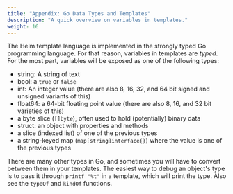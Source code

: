 ```yaml
---
title: "Appendix: Go Data Types and Templates"
description: "A quick overview on variables in templates."
weight: 16
---
```


The Helm template language is implemented in the strongly typed Go programming language. For that
reason, variables in templates are _typed_. For the most part, variables will be exposed as one of
the following types:

- string: A string of text
- bool: a `true` or `false`
- int: An integer value (there are also 8, 16, 32, and 64 bit signed and unsigned variants of this)
- float64: a 64-bit floating point value (there are also 8, 16, and 32 bit varieties of this)
- a byte slice (`[]byte`), often used to hold (potentially) binary data
- struct: an object with properties and methods
- a slice (indexed list) of one of the previous types
- a string-keyed map (`map[string]interface{}`) where the value is one of the previous types

There are many other types in Go, and sometimes you will have to convert between them in your
templates. The easiest way to debug an object's type is to pass it through `printf "%t"` in a
template, which will print the type. Also see the `typeOf` and `kindOf` functions.
